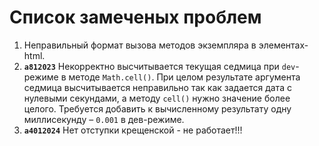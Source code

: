 # Список замеченых проблем

1. Неправильный формат вызова методов экземпляра в элементах-html.
2. **`a812023`** Некорректно высчитывается текущая седмица при `dev`-режиме в методе `Math.cell()`. При целом результате аргумента седмица высчитывается неправильно так как задается дата с нулевыми секундами, а методу `cell()` нужно значение более целого. Требуется добавить к вычисленному результату одну миллисекунду – `0.001` в дев-режиме.
3. **`a4012024`** Нет отступки крещенской - не работает!!!
